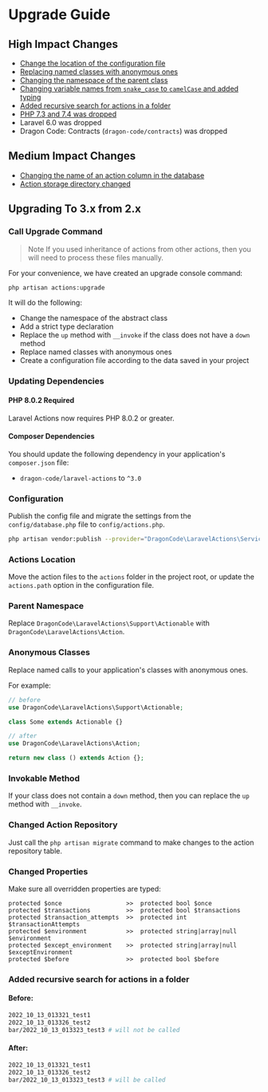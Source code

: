 # Upgrade Guide

## High Impact Changes

- [Change the location of the configuration file](#configuration)
- [Replacing named classes with anonymous ones](#anonymous-classes)
- [Changing the namespace of the parent class](#parent-namespace)
- [Changing variable names from `snake_case` to `camelCase` and added typing](#changed-properties)
- [Added recursive search for actions in a folder](#added-recursive-search-for-actions-in-a-folder)
- [PHP 7.3 and 7.4 was dropped](#php-802-required)
- Laravel 6.0 was dropped
- Dragon Code: Contracts (`dragon-code/contracts`) was dropped

## Medium Impact Changes

- [Changing the name of an action column in the database](#changed-action-repository)
- [Action storage directory changed](#actions-location)

## Upgrading To 3.x from 2.x

### Call Upgrade Command

> Note
> If you used inheritance of actions from other actions, then you will need to process these files manually.

For your convenience, we have created an upgrade console command:

```bash
php artisan actions:upgrade
```

It will do the following:

- Change the namespace of the abstract class
- Add a strict type declaration
- Replace the `up` method with `__invoke` if the class does not have a `down` method
- Replace named classes with anonymous ones
- Create a configuration file according to the data saved in your project

### Updating Dependencies

#### PHP 8.0.2 Required

Laravel Actions now requires PHP 8.0.2 or greater.

#### Composer Dependencies

You should update the following dependency in your application's `composer.json` file:

- `dragon-code/laravel-actions` to `^3.0`

### Configuration

Publish the config file and migrate the settings from the `config/database.php` file to `config/actions.php`.

```bash
php artisan vendor:publish --provider="DragonCode\LaravelActions\ServiceProvider"
```

### Actions Location

Move the action files to the `actions` folder in the project root, or update the `actions.path` option in the configuration file.

### Parent Namespace

Replace `DragonCode\LaravelActions\Support\Actionable` with `DragonCode\LaravelActions\Action`.

### Anonymous Classes

Replace named calls to your application's classes with anonymous ones.

For example:

```php
// before
use DragonCode\LaravelActions\Support\Actionable;

class Some extends Actionable {}

// after
use DragonCode\LaravelActions\Action;

return new class () extends Action {};
```

### Invokable Method

If your class does not contain a `down` method, then you can replace the `up` method with `__invoke`.

### Changed Action Repository

Just call the `php artisan migrate` command to make changes to the action repository table.

### Changed Properties

Make sure all overridden properties are typed:

```
protected $once                  >>  protected bool $once
protected $transactions          >>  protected bool $transactions
protected $transaction_attempts  >>  protected int $transactionAttempts
protected $environment           >>  protected string|array|null $environment
protected $except_environment    >>  protected string|array|null $exceptEnvironment
protected $before                >>  protected bool $before
```

### Added recursive search for actions in a folder

#### Before:

```bash
2022_10_13_013321_test1
2022_10_13_013326_test2
bar/2022_10_13_013323_test3 # will not be called
```

#### After:

```bash
2022_10_13_013321_test1
2022_10_13_013326_test2
bar/2022_10_13_013323_test3 # will be called
```
